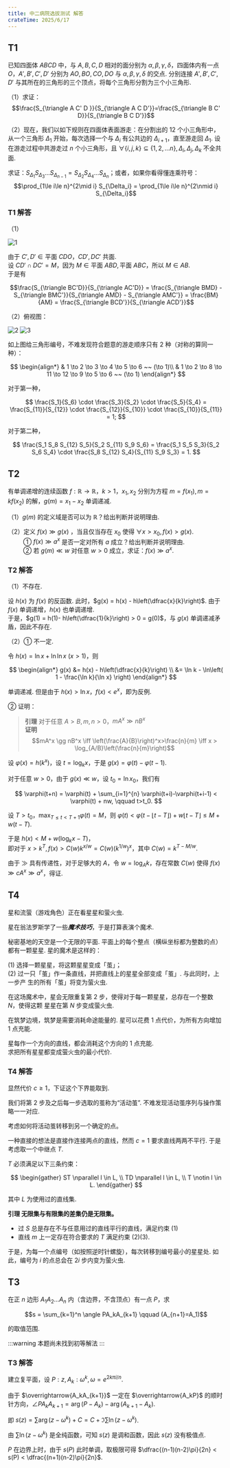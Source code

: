 ```yaml
---
title: 中二病院选拔测试 解答
crateTime: 2025/6/17
---
```


## T1

已知四面体 $ABCD$ 中，与 $A, B, C, D$ 相对的面分别为 $\alpha, \beta, \gamma, \delta$，四面体内有一点 $O$，$A', B', C', D'$ 分别为 $AO, BO, CO, DO$ 与 $\alpha, \beta, \gamma, \delta$ 的交点. 分别连接 $A', B', C', D'$ 与其所在的三角形的三个顶点，将每个三角形分割为三个小三角形.

（1）求证：
$$\frac{S_{\triangle A C' D }}{S_{\triangle A C D'}}=\frac{S_{\triangle B C' D}}{S_{\triangle B C D'}}$$

（2）现在，我们以如下规则在四面体表面游走：在分割出的 $12$ 个小三角形中，从一个三角形 $\Delta_1$ 开始，每次选择一个与 $\Delta_i$ 有公共边的 $\Delta_{i+1}$，直至游走回 $\Delta_1$. 设在游走过程中共游走过 $n$ 个小三角形，且 $\forall\{i,j,k\}\subseteq\{1,2,\ldots n\},\Delta_i,\Delta_j,\Delta_k$ 不全共面.

求证：$S_{\Delta_1} S_{\Delta_3} \dots S_{\Delta_{n-1}}=S_{\Delta_2} S_{\Delta_4} \dots S_{\Delta_n}$；或者，如果你看得懂连乘符号：
$$\prod_{1\le i\le n}^{2\mid i} S_{\Delta_i} = \prod_{1\le i\le n}^{2\nmid i} S_{\Delta_i}$$

### T1 解答

（1）

![1](HSPHSC-solution/image1small.png)

由于 $C', D' \in \text{平面 } CDO$，$CD', DC'$ 共面.  
设 $CD' \cap DC' = M$，因为 $M \in \text{平面 } ABD, \text{平面 } ABC$，所以 $M \in AB$.  
于是有

$$\frac{S_{\triangle BC'D}}{S_{\triangle AC'D}}
= \frac{S_{\triangle BMD} - S_{\triangle BMC'}}{S_{\triangle AMD} - S_{\triangle AMC'}}
= \frac{BM}{AM} = \frac{S_{\triangle BCD'}}{S_{\triangle ACD'}}$$

（2）俯视图：

![2](HSPHSC-solution/image2small.png) ![3](HSPHSC-solution/image3small.png)

如上图给三角形编号，不难发现符合题意的游走顺序只有 2 种（对称的算同一种）：

$$
\begin{align*}
& 1 \to 2 \to 3 \to 4 \to 5 \to 6 ~~ (\to 1)\\
& 1 \to 2 \to 8 \to 11 \to 12 \to 9 \to 5 \to 6 ~~ (\to 1)
\end{align*}
$$

对于第一种，

$$
\frac{S_1}{S_6} \cdot \frac{S_3}{S_2} \cdot \frac{S_5}{S_4}
= \frac{S_{11}}{S_{12}} \cdot \frac{S_{12}}{S_{10}} \cdot \frac{S_{10}}{S_{11}} = 1;
$$

对于第二种，

$$
\frac{S_1 S_8 S_{12} S_5}{S_2 S_{11} S_9 S_6}
= \frac{S_1 S_5 S_3}{S_2 S_6 S_4} \cdot \frac{S_8 S_{12} S_4}{S_{11} S_9 S_3} = 1.
$$

## T2

有单调递增的连续函数 $f:\mathbb{R}\rightarrow\mathbb{R}$，$k>1$，$x_1,x_2$ 分别为方程 $m=f(x_1),m=kf(x_2)$ 的解，$g(m)=x_1-x_2$ 单调递减.

（1）$g(m)$ 的定义域是否可以为 $\mathbb{R}$？给出判断并说明理由.

（2）定义 $f(x)\gg g(x)$ ，当且仅当存在 $x_0$ 使得 $\forall x>x_0,f(x)>g(x)$.  
$\qquad$ ① $f(x)\gg a^x$ 是否一定对所有 $a$ 成立？给出判断并说明理由.  
$\qquad$ ② 若 $g(m)\ll w$ 对任意 $w>0$ 成立，求证：$f(x)\gg a^x$.

### T2 解答

（1）不存在.

设 $h(x)$ 为 $f(x)$ 的反函数. 此时，$g(x) = h(x) - h\left(\dfrac{x}{k}\right)$. 由于 $f(x)$ 单调递增，$h(x)$ 也单调递增.  
于是，$g(1) = h(1)- h\left(\dfrac{1}{k}\right) > 0 = g(0)$，与 $g(x)$ 单调递减矛盾，因此不存在.

（2）① 不一定.

令 $h(x) = \ln x + \ln\ln x ~(x>1)$，则

$$
\begin{align*}
g(x) &= h(x) - h\left(\dfrac{x}{k}\right) \\
&= \ln k - \ln\left( 1 - \frac{\ln k}{\ln x} \right)
\end{align*}
$$

单调递减. 但是由于 $h(x) > \ln x$，$f(x) < e^x$，即为反例.

② 证明：

> **引理** 对于任意 $A>B, m, n>0$，$mA^x \gg nB^x$  
> **证明**
> $$mA^x \gg nB^x
    \iff \left(\frac{A}{B}\right)^x>\frac{n}{m}
    \iff x > \log_{A/B}\left(\frac{n}{m}\right)$$

设 $\varphi(x) = h(k^x)$，设 $t=\log_k x$，于是 $g(x) = \varphi(t) - \varphi(t - 1)$.

对于任意 $w>0$，由于 $g(x) \ll w$，设 $t_0 = \ln x_0$，我们有

$$
\varphi(t+n) = \varphi(t) + \sum_{i=1}^{n} \varphi(t+i)-\varphi(t+i-1) < \varphi(t) + nw, \qquad t>t_0.
$$

设 $T>t_0$，$\displaystyle\max_{T \le t < T+1} \varphi(t) = M$，则  $\varphi(t) < \varphi(t-\lfloor t-T \rfloor) + w\lfloor t-T \rfloor \le M + w(t-T)$.

于是 $h(x) < M + w(\log_k x - T)$，  
即对于 $x>k^T, f(x) > C(w) k^{x/w} = C(w) (k^{1/w})^x$，其中 $C(w) = k^{T-M/w}$.

由于 $\gg$ 具有传递性，对于足够大的 $A$，令 $w = \log_A k$，存在常数 $C(w)$ 使得 $f(x) \gg cA^x \gg a^x$，得证.

## T4

星和流萤（游戏角色）正在看星星和萤火虫.

星在翁法罗斯学了一些***魔术技巧***，于是打算表演个魔术.

秘密基地的天空是一个无限的平面. 平面上的每个整点（横纵坐标都为整数的点）都有一颗星星. 星的魔术是这样的：

(1) 选择一颗星星，将这颗星星变成「茧」；  
(2) 过一只「茧」作一条直线，并把直线上的星星全部变成「茧」. 与此同时，上一步产
生的所有「茧」将变为萤火虫.

在这场魔术中，星会无限重复第 2 步，使得对于每一颗星星，总存在一个整数 $N$，使得这颗
星星在第 $N$ 步变成萤火虫.

在筑梦边境，筑梦是需要消耗命途能量的. 星可以花费 1 点代价，为所有方向增加 1 点充能.

星每作一个方向的直线，都会消耗这个方向的 1 点充能.  
求把所有星星都变成萤火虫的最小代价.

### T4 解答

显然代价 $c \ge 1$，下证这个下界能取到.

我们将第 2 步及之后每一步选取的茧称为“活动茧”. 不难发现活动茧序列与操作策略一一对应.

考虑如何将活动茧转移到另一个确定的点。

一种直接的想法是直接作连接两点的直线，然而 $c = 1$ 要求直线两两不平行. 于是考虑取一个中继点 $T$.

$T$ 必须满足以下三条约束：

$$
\begin{gather}
ST \nparallel l \in L, \\
TD \nparallel l \in L, \\
T \notin l \in L.
\end{gather}
$$

其中 $L$ 为使用过的直线集.

**引理 无限集与有限集的差集仍是无限集。**

- 过 $S$ 总是存在不与任意用过的直线平行的直线，满足约束 $(1)$  
- 直线 $m$ 上一定存在符合要求的 $T$ 满足约束 $(2)(3)$.

于是，为每一个点编号（如按照逆时针螺旋），每次转移到编号最小的星星处. 如此，编号为 $i$ 的点总会在 $2i$ 步内变为萤火虫.

## T3

在正 $n$ 边形 $A_1A_2\dots A_n$ 内（含边界，不含顶点）有一点 $P$，求

$$s = \sum_{k=1}^n \angle PA_kA_{k+1} \qquad (A_{n+1}=A_1)$$

的取值范围.

:::warning
本题尚未找到初等解法
:::

### T3 解答

建立复平面，设 $P: z, A_k: \omega^k, \omega=e^{2k\pi i / n}$.

由于 $\overrightarrow{A_kA_{k+1}}$ 一定在 $\overrightarrow{A_kP}$ 的顺时针方向，$\angle PA_kA_{k+1} = \arg(P-A_k) - \arg(A_{k+1} - A_k)$.

即 $s(z) = \sum \arg(z - \omega^k) + C = C + \Im \sum \ln(z-\omega^k)$.

由 $\sum \ln(z-\omega^k)$ 是全纯函数，可知 $s(z)$ 是调和函数，因此 $s(z)$ 没有极值点.

$P$ 在边界上时，由于 $s(P)$ 此时单调，取极限可得 $\dfrac{(n-1)(n-2)\pi}{2n} < s(P) < \dfrac{(n+1)(n-2)\pi}{2n}$.
